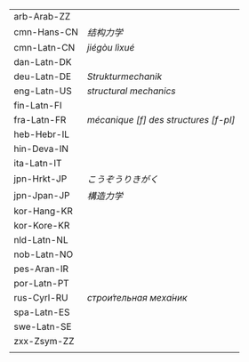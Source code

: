 | | |
|-|-|
| arb-Arab-ZZ |  |
| cmn-Hans-CN | _结构力学_ |
| cmn-Latn-CN | _jiégòu lìxué_ |
| dan-Latn-DK |  |
| deu-Latn-DE | _Strukturmechanik_ |
| eng-Latn-US | _structural mechanics_ |
| fin-Latn-FI |  |
| fra-Latn-FR | _mécanique [f] des structures [f-pl]_ |
| heb-Hebr-IL |  |
| hin-Deva-IN |  |
| ita-Latn-IT |  |
| jpn-Hrkt-JP | _こうぞうりきがく_ |
| jpn-Jpan-JP | _構造力学_ |
| kor-Hang-KR |  |
| kor-Kore-KR |  |
| nld-Latn-NL |  |
| nob-Latn-NO |  |
| pes-Aran-IR |  |
| por-Latn-PT |  |
| rus-Cyrl-RU | _строи́тельная меха́ник_ |
| spa-Latn-ES |  |
| swe-Latn-SE |  |
| zxx-Zsym-ZZ |  |
|  |  |